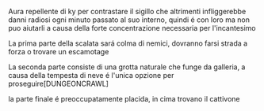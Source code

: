 Aura repellente di ky per contrastare il sigillo che altrimenti infliggerebbe danni radiosi ogni minuto passato al suo interno, quindi é con loro ma non puo aiutarli a causa della forte concentrazione necessaria per l'incantesimo

La prima parte della scalata sará colma di nemici, dovranno farsi strada a forza o trovare un escamotage

La seconda parte consiste di una grotta naturale che funge da galleria, a causa della tempesta di neve é l'unica opzione per proseguire[DUNGEONCRAWL]

la parte finale é preoccupatamente placida, in cima trovano il cattivone